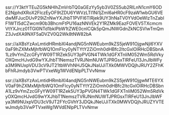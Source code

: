 ssr://Y3ktYTEuZG5kNHlhZmVrbTQ0aGEzYy5yb3V0ZS5ub2RlLnN1cmY6ODE2NjphdXRoX2FlczEyOF9tZDU6YWVzLTI1Ni1jZmI6aHR0cF9zaW1wbGU6VEdwMFJucDUvP29iZnNwYXJhbT1PVFl6TlRjek9UY3hNaTV0YVdOeWIzTnZablF1WTI5dCZwcm90b3BhcmFtPU16azNNVEk2Y1RZMk9EazFOVEV5TXcmcmVtYXJrcz01TGl0NTd1bklPbW1tZWE0cnlCQk5pQmJNWGdnZkNCSVIwTmQmZ3JvdXA9NXF5aDVZV0Q2Wk8tNW82bA

ssr://aXBsYzAxLmtidHRmbXl4andjNG5nNWEubm9kZS5jeW91OjgwNjI6YXV0aF9hZXMxMjhfbWQ1OmFlcy0yNTYtY2ZiOmh0dHBfc2ltcGxlOlRHcDBSbnA1Lz9vYmZzcGFyYW09T1RZek5UY3pPVGN4TWk1dGFXTnliM052Wm5RdVkyOXQmcHJvdG9wYXJhbT1NemszTVRJNmNUWTJPRGsxTlRFeU13JnJlbWFya3M9NUxpVDU3cV9JT21tbWVhNHJ5QkJNaUJiTXk0MWVDQjhJRUY2ZFhKbFhRJmdyb3VwPTVxeWg1WVdENlpPLTVvNmw

ssr://aXBsYzAxLmtidHRmbXl4andjNG5nNWEubm9kZS5jeW91OjgwMTE6YXV0aF9hZXMxMjhfbWQ1OmFlcy0yNTYtY2ZiOmh0dHBfc2ltcGxlOlRHcDBSbnA1Lz9vYmZzcGFyYW09T1RZek5UY3pPVGN4TWk1dGFXTnliM052Wm5RdVkyOXQmcHJvdG9wYXJhbT1NemszTVRJNmNUWTJPRGsxTlRFeU13JnJlbWFya3M9NUxpVDU3cV9JT2FYcGVhY3JDQkJNeUJiTXk0MWVDQjhJRUZYVTEwJmdyb3VwPTVxeWg1WVdENlpPLTVvNmw
